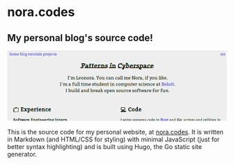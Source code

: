 # nora.codes
## My personal blog's source code!

![screenshot of the website](static/images/screenshot.png)

This is the source code for my personal website, at [nora.codes](https://nora.codes).
It is written in Markdown (and HTML/CSS for styling) with minimal JavaScript (just for
better syntax highlighting) and is built using Hugo, the Go static site generator.

